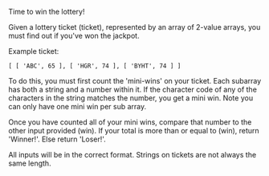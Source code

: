 Time to win the lottery!<br>

Given a lottery ticket (ticket), represented by an array of 2-value arrays, you must find out if you've won the jackpot.<br>

Example ticket:

    [ [ 'ABC', 65 ], [ 'HGR', 74 ], [ 'BYHT', 74 ] ]

To do this, you must first count the 'mini-wins' on your ticket. Each subarray has both a string and a number within it. If the character code of any of the characters in the string matches the number, you get a mini win. Note you can only have one mini win per sub array.<br>

Once you have counted all of your mini wins, compare that number to the other input provided (win). If your total is more than or equal to (win), return 'Winner!'. Else return 'Loser!'.<br>

All inputs will be in the correct format. Strings on tickets are not always the same length.<br>
